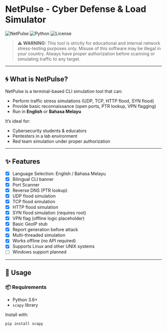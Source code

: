 # NetPulse - Cyber Defense & Load Simulator

![NetPulse](https://img.shields.io/badge/status-educational-red?style=flat-square)
![Python](https://img.shields.io/badge/python-3.6%2B-blue.svg)
![License](https://img.shields.io/badge/license-MIT-green.svg)

> ⚠️ **WARNING:** This tool is strictly for educational and internal network stress-testing purposes only. Misuse of this software may be illegal in your country. Always have proper authorization before scanning or simulating traffic to any target.

---

## 🌀 What is NetPulse?

NetPulse is a terminal-based CLI simulation tool that can:
- Perform traffic stress simulations (UDP, TCP, HTTP flood, SYN flood)
- Provide basic reconnaissance (open ports, PTR lookup, VPN flagging)
- Run in **English** or **Bahasa Melayu**

It’s ideal for:
- Cybersecurity students & educators
- Pentesters in a lab environment
- Red team simulation under proper authorization

---

## ✨ Features

- [x] Language Selection: English / Bahasa Melayu
- [x] Bilingual CLI banner
- [x] Port Scanner
- [x] Reverse DNS (PTR lookup)
- [x] UDP flood simulation
- [x] TCP flood simulation
- [x] HTTP flood simulation
- [x] SYN flood simulation (requires root)
- [x] VPN flag (offline logic placeholder)
- [x] Basic GeoIP stub
- [x] Report generation before attack
- [x] Multi-threaded simulation
- [x] Works offline (no API required)
- [x] Supports Linux and other UNIX systems
- [ ] Windows support planned

---

## 🚀 Usage

### 📦 Requirements

- Python 3.6+
- `scapy` library

Install with:

```bash
pip install scapy
```
